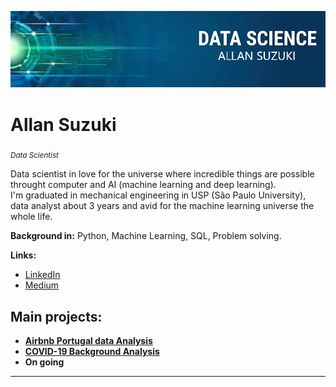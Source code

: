 <p align="center">
  <img src="intro_banner.png" >
</p>

# Allan Suzuki
<sub>*Data Scientist*</sub>

Data scientist in love for the universe where incredible things are possible throught computer and AI (machine learning and deep learning).
<br> I'm graduated in mechanical engineering in USP (São Paulo University), data analyst about 3 years and avid for the machine learning universe the whole life. 

**Background in:** Python, Machine Learning, SQL, Problem solving.

**Links:**
* [LinkedIn](https://www.linkedin.com/in/allanysuzuki)
* [Medium](https://medium.com/@asuzukipk)


## Main projects:

* [**Airbnb Portugal data Analysis**](https://github.com/allansuzuki/AirbnbPT_Analisys)
* [**COVID-19 Background Analysis**](https://github.com/allansuzuki/Brazil_Covid19_Analysis)
* **On going**

---




